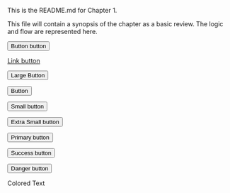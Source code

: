 This is the README.md for Chapter 1.

This file will contain a synopsis of the chapter as a basic review. The logic and flow are represented here. 

<button class="btn" type="button">Button button</button>

<a class="btn" href="http://carleton.ca" _target="blank" role="button">Link button</a>

<button class="btn btn-lg" type="button">Large Button</button>

<button class="btn" type="button">Button</button>

<button class="btn btn-sm" type="button">Small button</button>

<button class="btn btn-xs" type="button">Extra Small button</button>


<button class="btn btn-primary" type="button">Primary button</button>

<button class="btn btn-success" type="button">Success button</button>

<button class="btn btn-danger" type="button">Danger button</button>

Colored Text